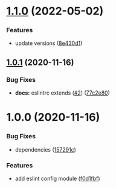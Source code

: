 # [1.1.0](https://github.com/rpidanny/eslint-config-typescript/compare/v1.0.1...v1.1.0) (2022-05-02)


### Features

* update versions ([8e430d1](https://github.com/rpidanny/eslint-config-typescript/commit/8e430d132f6217c2c0fce0c41652777500a12b89))

## [1.0.1](https://github.com/rpidanny/eslint-config-typescript/compare/v1.0.0...v1.0.1) (2020-11-16)


### Bug Fixes

* **docs:** eslintrc extends ([#2](https://github.com/rpidanny/eslint-config-typescript/issues/2)) ([77c2e80](https://github.com/rpidanny/eslint-config-typescript/commit/77c2e8050726d35eaf1d0fa63798a5e853afff3d))

# 1.0.0 (2020-11-16)


### Bug Fixes

* dependencies ([157291c](https://github.com/rpidanny/eslint-config-typescript/commit/157291c796a190a05c6602cabfea669d3c7813e4))


### Features

* add eslint config module ([f0d1fbf](https://github.com/rpidanny/eslint-config-typescript/commit/f0d1fbfcf304ba81b89a40839dd7a7281ac99aff))
